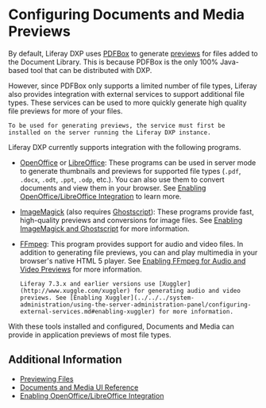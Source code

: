 # Configuring Documents and Media Previews

By default, Liferay DXP uses [PDFBox](https://pdfbox.apache.org) to generate [previews](../uploading-and-managing/previewing-files.md) for files added to the Document Library. This is because PDFBox is the only 100% Java-based tool that can be distributed with DXP.

However, since PDFBox only supports a limited number of file types, Liferay also provides integration with external services to support additional file types. These services can be used to more quickly generate high quality file previews for more of your files.

```{important}
To be used for generating previews, the service must first be installed on the server running the Liferay DXP instance. 
```

Liferay DXP currently supports integration with the following programs.

* [OpenOffice](http://www.openoffice.org) or [LibreOffice](http://www.libreoffice.org): These programs can be used in server mode to generate thumbnails and previews for supported file types (`.pdf`, `.docx`, `.odt`, `.ppt`, `.odp`, etc.). You can also use them to convert documents and view them in your browser. See [Enabling OpenOffice/LibreOffice Integration](./enabling-openoffice-libreoffice-integration.md) to learn more.

* [ImageMagick](http://www.imagemagick.org) (also requires [Ghostscript](http://www.ghostscript.com)): These programs provide fast, high-quality previews and conversions for image files. See [Enabling ImageMagick and Ghostscript](../../../system-administration/using-the-server-administration-panel/configuring-external-services.md#enabling-imagemagick-and-ghostscript) for more information.

* [FFmpeg](http://ffmpeg.org/): This program provides support for audio and video files. In addition to generating file previews, you can and play multimedia in your browser's native HTML 5 player. See [Enabling FFmpeg for Audio and Video Previews](./enabling-ffmpeg-for-audio-and-video-previews.md) for more information.

   ```{note}
   Liferay 7.3.x and earlier versions use [Xuggler](http://www.xuggle.com/xuggler) for generating audio and video previews. See [Enabling Xuggler](../../../system-administration/using-the-server-administration-panel/configuring-external-services.md#enabling-xuggler) for more information.
   ```

With these tools installed and configured, Documents and Media can provide in application previews of most file types.

## Additional Information

* [Previewing Files](../uploading-and-managing/previewing-files.md)
* [Documents and Media UI Reference](../documents-and-media-ui-reference.md)
* [Enabling OpenOffice/LibreOffice Integration](./enabling-openoffice-libreoffice-integration.md)
